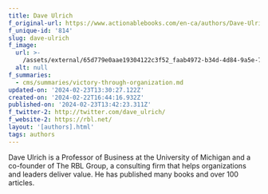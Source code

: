 ```yaml
---
title: Dave Ulrich
f_original-url: https://www.actionablebooks.com/en-ca/authors/Dave-Ulrich/
f_unique-id: '814'
slug: dave-ulrich
f_image:
  url: >-
    /assets/external/65d779e0aae19304122c3f52_faab4972-b34d-4d84-9a5e-70ab16f7f32a-180x220.jpeg
  alt: null
f_summaries:
  - cms/summaries/victory-through-organization.md
updated-on: '2024-02-23T13:30:27.122Z'
created-on: '2024-02-22T16:44:16.932Z'
published-on: '2024-02-23T13:42:23.311Z'
f_twitter-2: http://twitter.com/dave_ulrich/
f_website-2: https://rbl.net/
layout: '[authors].html'
tags: authors
---
```


Dave Ulrich is a Professor of Business at the University of Michigan and a co-founder of The RBL Group, a consulting firm that helps organizations and leaders deliver value. He has published many books and over 100 articles.
